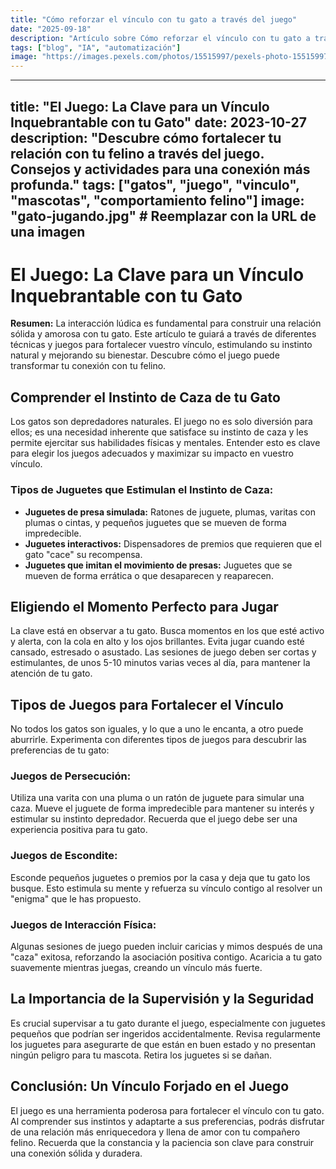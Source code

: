 ```yaml
---
title: "Cómo reforzar el vínculo con tu gato a través del juego"
date: "2025-09-18"
description: "Artículo sobre Cómo reforzar el vínculo con tu gato a través del juego"
tags: ["blog", "IA", "automatización"]
image: "https://images.pexels.com/photos/15515997/pexels-photo-15515997.jpeg?auto=compress&cs=tinysrgb&h=350"
---
```


---
title: "El Juego: La Clave para un Vínculo Inquebrantable con tu Gato"
date: 2023-10-27
description: "Descubre cómo fortalecer tu relación con tu felino a través del juego. Consejos y actividades para una conexión más profunda."
tags: ["gatos", "juego", "vinculo", "mascotas", "comportamiento felino"]
image: "gato-jugando.jpg" # Reemplazar con la URL de una imagen
---

# El Juego: La Clave para un Vínculo Inquebrantable con tu Gato

**Resumen:**  La interacción lúdica es fundamental para construir una relación sólida y amorosa con tu gato.  Este artículo te guiará a través de diferentes técnicas y juegos para fortalecer vuestro vínculo, estimulando su instinto natural y mejorando su bienestar.  Descubre cómo el juego puede transformar tu conexión con tu felino.


## Comprender el Instinto de Caza de tu Gato

Los gatos son depredadores naturales.  El juego no es solo diversión para ellos; es una necesidad inherente que satisface su instinto de caza y les permite ejercitar sus habilidades físicas y mentales.  Entender esto es clave para elegir los juegos adecuados y maximizar su impacto en vuestro vínculo.

### Tipos de Juguetes que Estimulan el Instinto de Caza:

* **Juguetes de presa simulada:** Ratones de juguete, plumas, varitas con plumas o cintas, y pequeños juguetes que se mueven de forma impredecible.
* **Juguetes interactivos:**  Dispensadores de premios que requieren que el gato "cace" su recompensa.
* **Juguetes que imitan el movimiento de presas:**  Juguetes que se mueven de forma errática o que desaparecen y reaparecen.

## Eligiendo el Momento Perfecto para Jugar

La clave está en observar a tu gato.  Busca momentos en los que esté activo y alerta, con la cola en alto y los ojos brillantes.  Evita jugar cuando esté cansado, estresado o asustado.  Las sesiones de juego deben ser cortas y estimulantes, de unos 5-10 minutos varias veces al día, para mantener la atención de tu gato.


## Tipos de Juegos para Fortalecer el Vínculo

No todos los gatos son iguales, y lo que a uno le encanta, a otro puede aburrirle.  Experimenta con diferentes tipos de juegos para descubrir las preferencias de tu gato:

### Juegos de Persecución:

Utiliza una varita con una pluma o un ratón de juguete para simular una caza.  Mueve el juguete de forma impredecible para mantener su interés y estimular su instinto depredador.  Recuerda que el juego debe ser una experiencia positiva para tu gato.

### Juegos de Escondite:

Esconde pequeños juguetes o premios por la casa y deja que tu gato los busque.  Esto estimula su mente y refuerza su vínculo contigo al resolver un "enigma" que le has propuesto.

### Juegos de Interacción Física:

Algunas sesiones de juego pueden incluir caricias y mimos después de una "caza" exitosa, reforzando la asociación positiva contigo.  Acaricia a tu gato suavemente mientras juegas, creando un vínculo más fuerte.

## La Importancia de la Supervisión y la Seguridad

Es crucial supervisar a tu gato durante el juego, especialmente con juguetes pequeños que podrían ser ingeridos accidentalmente.  Revisa regularmente los juguetes para asegurarte de que están en buen estado y no presentan ningún peligro para tu mascota.  Retira los juguetes si se dañan.


## Conclusión: Un Vínculo Forjado en el Juego

El juego es una herramienta poderosa para fortalecer el vínculo con tu gato.  Al comprender sus instintos y adaptarte a sus preferencias, podrás disfrutar de una relación más enriquecedora y llena de amor con tu compañero felino. Recuerda que la constancia y la paciencia son clave para construir una conexión sólida y duradera.
